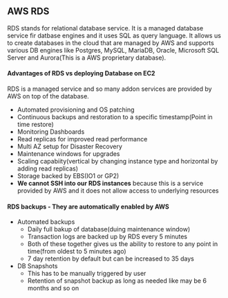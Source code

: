## AWS RDS

RDS stands for relational database service. It is a managed database service fir datbase engines and it uses SQL as query language.
It allows us to create databases in the cloud that are managed by AWS and supports various DB engines like Postgres, MySQL, MariaDB, Oracle, Microsoft SQL Server 
and Aurora(This is a AWS proprietary database).

#### Advantages of RDS vs deploying Database on EC2

RDS is a managed service and so many addon services are provided by AWS on top of the database.
+ Automated provisioning and OS patching
+ Continuous backups and restoration to a specific timestamp(Point in time restore)
+ Monitoring Dashboards
+ Read replicas for improved read performance
+ Multi AZ setup for Disaster Recovery
+ Maintenance windows for upgrades
+ Scaling capabiity(vertical by changing instance type and horizontal by adding read replicas)
+ Storage backed by EBS(IO1 or GP2)
+ **We cannot SSH into our RDS instances** because this is a service provided by AWS and it does not allow access to underlying resources

#### RDS backups - They are automatically enabled by AWS
+ Automated backups
  + Daily full bakup of database(duing maintenance window)
  + Transaction logs are backed up by RDS every 5 minutes
  + Both of these together gives us the ability to restore to any point in time(from oldest to 5 minutes ago)
  + 7 day retention by default but can be increased to 35 days
+ DB Snapshots
  + This has to be manually triggered by user
  + Retention of snapshot backup as long as needed like may be 6 months and so on

